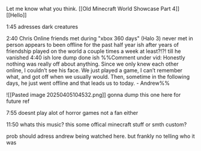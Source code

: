 Let me know what you think.
[[Old Minecraft World Showcase Part 4]]
[[Hello]]


1:45 adresses dark creatures

2:40 Chris
	Online friends
	met during "xbox 360 days" (Halo 3)
	never met in person
	appears to been offline for the past half year ish
		after years of friendship
	played on the world a couple times a week at least?!?!
	till he vanished
	4:40 ish lore dump done ish
	%%Comment under vid: Honestly nothing was really off about anything. Since we only knew each other online, I couldn’t see his face. We just played a game, I can’t remember what, and got off when we usually would. Then, sometime in the following days, he just went offline and that leads us to today. - Andrew%%

![[Pasted image 20250405104532.png]]
gonna dump this one here for future ref

7:55 doesnt play alot of horror games
	not a fan either

11:50 whats this music? 
	this some offical minecraft stuff or smth custom?

prob should adress andrew being watched here. 
	but frankly no telling who it was
